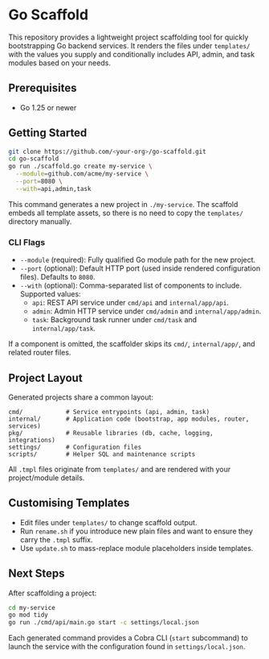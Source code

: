 # Go Scaffold

This repository provides a lightweight project scaffolding tool for quickly bootstrapping Go backend services. It renders the files under `templates/` with the values you supply and conditionally includes API, admin, and task modules based on your needs.

## Prerequisites

- Go 1.25 or newer

## Getting Started

```bash
git clone https://github.com/<your-org>/go-scaffold.git
cd go-scaffold
go run ./scaffold.go create my-service \
  --module=github.com/acme/my-service \
  --port=8080 \
  --with=api,admin,task
```

This command generates a new project in `./my-service`. The scaffold embeds all template assets, so there is no need to copy the `templates/` directory manually.

### CLI Flags

- `--module` (required): Fully qualified Go module path for the new project.
- `--port` (optional): Default HTTP port (used inside rendered configuration files). Defaults to `8080`.
- `--with` (optional): Comma-separated list of components to include. Supported values:
  - `api`: REST API service under `cmd/api` and `internal/app/api`.
  - `admin`: Admin HTTP service under `cmd/admin` and `internal/app/admin`.
  - `task`: Background task runner under `cmd/task` and `internal/app/task`.

If a component is omitted, the scaffolder skips its `cmd/`, `internal/app/`, and related router files.

## Project Layout

Generated projects share a common layout:

```
cmd/            # Service entrypoints (api, admin, task)
internal/       # Application code (bootstrap, app modules, router, services)
pkg/            # Reusable libraries (db, cache, logging, integrations)
settings/       # Configuration files
scripts/        # Helper SQL and maintenance scripts
```

All `.tmpl` files originate from `templates/` and are rendered with your project/module details.

## Customising Templates

- Edit files under `templates/` to change scaffold output.
- Run `rename.sh` if you introduce new plain files and want to ensure they carry the `.tmpl` suffix.
- Use `update.sh` to mass-replace module placeholders inside templates.

## Next Steps

After scaffolding a project:

```bash
cd my-service
go mod tidy
go run ./cmd/api/main.go start -c settings/local.json
```

Each generated command provides a Cobra CLI (`start` subcommand) to launch the service with the configuration found in `settings/local.json`.
